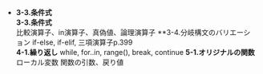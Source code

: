 * **3-3.条件式**  
**3-3.条件式**  
比較演算子、in演算子、真偽値、論理演算子
**3-4.分岐構文のバリエーション
if-else, if-elif, 三項演算子p.399  
**4-1.繰り返し**
while, for..in, range(), break, continue
**5-1.オリジナルの関数**
ローカル変数
関数の引数、戻り値